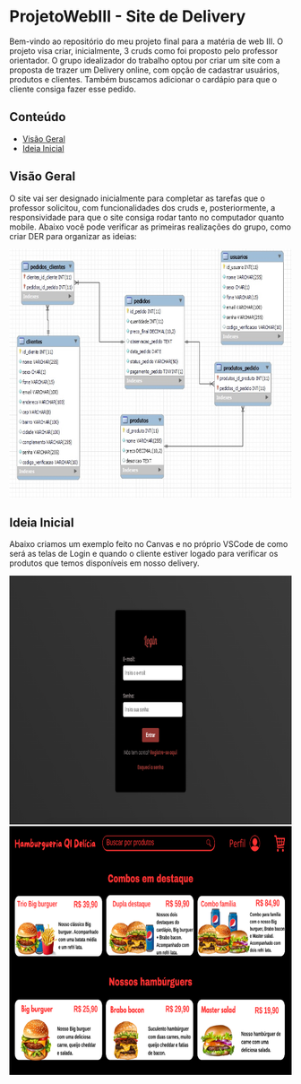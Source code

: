 # ProjetoWebIII - Site de Delivery

Bem-vindo ao repositório do meu projeto final para a matéria de web III. O projeto visa criar, inicialmente, 3 cruds como foi proposto pelo professor orientador. O grupo idealizador do trabalho optou por criar um site com a proposta de trazer um Delivery online, com opção de cadastrar usuários, produtos e clientes. Também buscamos adicionar o cardápio para que o cliente consiga fazer esse pedido.

## Conteúdo

- [Visão Geral](#visão-geral)
- [Ideia Inicial](#ideia-inicial)


## Visão Geral

O site vai ser designado inicialmente para completar as tarefas que o professor solicitou, com funcionalidades dos cruds e, posteriormente, a responsividade para que o site consiga rodar tanto no computador quanto mobile. Abaixo você pode verificar as primeiras realizações do grupo, como criar DER para organizar as ideias:

<img src="./imagens/DER.jpg" alt="telanoticias" width="1000" height="444">

## Ideia Inicial 

Abaixo criamos um exemplo feito no Canvas e no próprio VSCode de como será as telas de Login e quando o cliente estiver logado para verificar os produtos que temos disponíveis em nosso delivery. 

<img src="./imagens/TelaLogin.png" alt="telalogin" width="1000" height="444">
<img src="./imagens/QiDelicia.png" alt="telalogin" width="1000" height="444">





